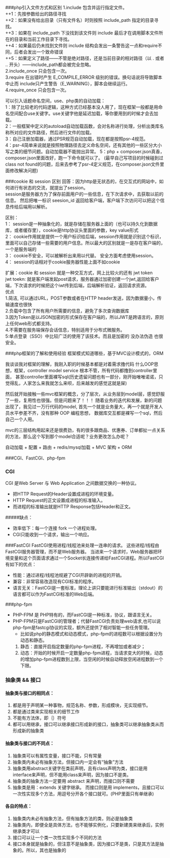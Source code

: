 ###php引入文件方式和区别
1.include 包含并运行指定文件。  
++1：先按参数给出的路径寻找  
++2：如果没有给出目录（只有文件名）时则按照 include_path 指定的目录寻找。  
++3：如果在 include_path 下没找到该文件则 include 最后才在调用脚本文件所在的目录和当前工作目录下寻找。  
++4：如果最后仍未找到文件则 include 结构会发出一条警告这一点和require不同，后者会发出一个致命错误  
++5：如果定义了路径——不管是绝对路径，还是当前目录的相对路径（以 . 或者 .. 开头）——include_path都会被完全忽略。  
2.include_once 只会包含一次。  
3.require  在出错时产生 E_COMPILE_ERROR 级别的错误。换句话说将导致脚本中止而 include只产生警告（E_WARNING），脚本会继续运行。  
4.require_once 只会包含一次。  

可以引入话题命名空间，use、php类的自动加载：  
1：除了比较老的代码逻辑，这种方式已经基本没人用了，现在框架一般都是用命名空间配合use关键字。use关键字他是延迟加载，等你要用到的时候才会去加载。  
2：一般框架中定义的autoload自动加载函数，会对名称进行处理，分析出类库名称所对应的文件路径，然后进行文件的加载。    
3：自己注册加载器，通过PSR规范自动加载，现在都是按照psr-4规范。  
4：psr-4简单来说就是按照物理路径去定义命名空间，还有其他的一些区分大小写之类的细节问题。自动加载器不能抛出异常。
5：php + composer.json真香，composer.json里面改好，跑一下命令就可以了。
(最早自己写项目的时候碰到过 class not found的问题，后来去参考了psr-4定义规范，在composer.json文件里面修改解决问题)


###cookie 和 session 区别
回答：因为http是无状态的，在交互式的网站中，如何进行有状态的交流，就提出了session。  
session是服务器方为了保存前面用户的一些信息，在下次请求中，去获取以前的信息。 然后把唯一标识 seesion_id 返回给客户端，客户端下次访问可以把这个信息传给后端用以解析。   

区别：  
1： session是一种抽象化的，就是存储在服务器上面的（也可以持久化到数据库，或者缓存里），cookie是http协议头里面的参数，key value形式  
2： cookie作用就是提供一个用户标识给后端，session作用就是识别这个标识，里面可以自己存储一些需要的用户信息。所以最大的区别就是一是存在客户端的，一个是服务端的  
3： cookie不安全，可以被解析出来用以代替。 安全方面考虑使用session。  
4： session的话相对于cookie服务器性能上面不如cookie  

扩展：cookie 和 session 就是一种交互方式，网上比较火的还有 jwt token   
jwt toekn: 就是客户端发起post请求，服务器通过加密创建一个jwt,返回给客户端，下次请求的时候把这个iwt传到后端，后端解析验证，返回请求资源。  
优点  
1.简洁, 可以通过URL，POST参数或者在HTTP header发送，因为数据量小，传输速度也很快  
2.负载中包含了所有用户所需要的信息，避免了多次查询数据库  
3.因为Token是以JSON加密的形式保存在客户端的，所以JWT是跨语言的，原则上任何web形式都支持。  
4.不需要在服务端保存会话信息，特别适用于分布式微服务。  
5:单点登录（SSO）中比较广泛的使用了该技术。而且是加密的 没办法伪造 也很安全。

###php框架的了解和使用经验
框架模式知道哪些，基于MVC设计模式的，ORM 

我谈谈我对框架的理解，我刚入职的时候基本都是对着需求撸代码 什么OOP思想，框架，controller model service 根本不管，所有代码都撸到controller里面，
甚至controller里面裸写sql(历史遗留问题也有一部分，刚开始唯唯诺诺，只觉得乱，人家怎么来我就怎么来呗，后来越发的感觉这就是屎)

然后就开始接触一些mvc框架的概念，分了层次，从业务层到model层，感觉舒服了一些，复用性也很强。但是问题来了！！！
随着业务的迭代和发展，新的问题出现了，我见过一万行代码的model, 首先一个就是业务量大，再一个就是开发人员水平参差不齐，没有那种 OOP 编程思想，
数据库交互都是裸写一个sql，然后自己一个人用。

mvc的三层结构用起来还是很费劲，有的很多跟商品、优惠券、订单都扯一点关系的方法，那么这个写到那个model合适呢？业务更改怎么办呢？

自动加载 + 配置 + 路由 + redis/mysql加载 + MVC 架构 + ORM    
  
  
 
###CGI、FastCGI、php-fpm
### CGI
CGI 是Web Server 与 Web Application 之间数据交换的一种协议。
+ 把HTTP Request的Header设置成进程的环境变量。
+ HTTP Request的正文设置成进程的标准输入。
+ 而进程的标准输出就是HTTP Response包括Header和正文。

#####缺点：
+ 效率低下：每一个连接 fork 一个进程处理。
+ CGI只能收到一个请求，输出一个响应。

###FastCGI
FastCGI使用进程/线程池来处理一连串的请求。
这些进程/线程由FastCGI服务器管理，而不是Web服务器。 
当进来一个请求时，Web服务器把环境变量和这个页面请求通过一个Socket长连接传递给FastCGI进程。所以FastCGI有如下的优点：

+ 性能：通过进程/线程池规避了CGI开辟新的进程的开销。
+ 兼容：非常容易改造现有CGI标准的程序。
+ 语言无关：FastCGI是一套标准，理论上讲只要能进行标准输出（stdout）的语言都可以作为FastCGI标准的Web后端。

###php-fpm
+ PHP-FPM 是 PHP特有的，而FastCGI是一种标准，协议，跟语言无关。
+ PHP-FPM只是FastCGI的管理者；代替FastCGI负责处理web请求,也可以说php-fpm是fastcgi协议的实现，额外还提供了相对智能一些任务管理。
  + 比如说php的静态模式和动态模式，php-fpm的进程数可以根据设置分为动态和静态。  
  1. 静态：直接开启指定数量的php-fpm进程，不再增加或者减少；
  2. 动态：开始的时候开启一定数量php-fpm进程，当请求变大的时候，动态的增加php-fpm进程数到上限，当空闲的时候自动释放空闲进程数到一个下限。
  
### 抽象类 && 接口
#### 抽象类与接口的相同点：
1. 都是用于声明某一种事物，规范名称、参数，形成模块，无实现细节。  
2. 都是通过类来实现相关的细节工作  
3. 不能有方法体，即｛｝符号  
4. 都可以用继承，接口可以继承接口形成新的接口，抽象类可以继承抽象类从而形成新的抽象类
  
#### 抽象类与接口的不同点：  
1. 抽象类可以有属性变量，接口不能，只有常量  
2. 抽象类内未必有抽象方法，但接口内一定会有“抽象”方法    
3. 抽象类用abstract关键字在类前声明，且有class声明为类，接口是用interface来声明，但不能用class来声明，因为接口不是类。  
4. 抽象类的抽象方法一定要用 abstract 来声明，而接口则不需要  
5. 抽象类是用：extends 关键字继承。 而接口则是用 implements，且接口可以一次性实现多个方法，用逗号分开各个接口就可。(PHP里面只有单继承)
  
#### 各自的特点：  
1. 抽象类内未必有抽象方法，但有抽象方法的类，则必是抽象类  
2. 抽象类内，即便全是具体方法，也不能够实例化，只要新建类来继承后，实例继承类才可以  
3. 接口可以让一个类一次性实现多个不同的方法  
4. 接口本身就是抽象的，但注意不是抽象类，因为接口不是类，只是其方法是抽象的。所以，其也是抽象的  